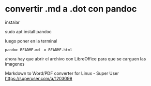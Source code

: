 
# convertir .md a .dot con pandoc


instalar

sudo apt install pandoc

luego poner en la terminal


    pandoc README.md -o README.html

ahora hay que abrir el archivo con LibreOffice para que se carguen las imagenes


Markdown to Word/PDF converter for Linux - Super User
https://superuser.com/a/1203099
